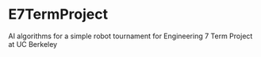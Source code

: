 E7TermProject
=============

AI algorithms for a simple robot tournament for Engineering 7 Term Project at UC Berkeley
